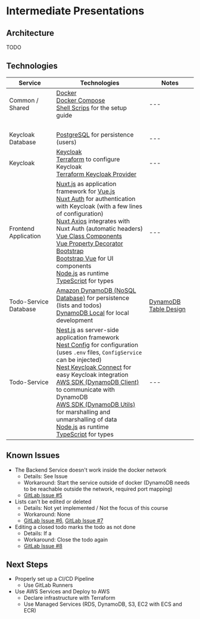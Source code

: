 # Intermediate Presentations

## Architecture

TODO

## Technologies

Service                | Technologies         | Notes
---------------------- | -------------------- | -----------------------------
Common / Shared        | [Docker](https://www.docker.com/) <br> [Docker Compose](https://docs.docker.com/compose/) <br> [Shell Scrips]() for the setup guide | ---
&MediumSpace;          | &MediumSpace;        | &MediumSpace;
Keycloak Database      | [PostgreSQL](https://www.postgresql.org/) for persistence (users) | ---
Keycloak               | [Keycloak](https://www.keycloak.org/) <br>[Terraform](https://www.terraform.io/) to configure Keycloak <br> [Terraform Keycloak Provider](https://registry.terraform.io/providers/mrparkers/keycloak/latest) | ---
Frontend Application   | [Nuxt.js](https://nuxtjs.org/) as application framework for [Vue.js](https://vuejs.org/) <br> [Nuxt Auth](https://dev.auth.nuxtjs.org/) for authentication with Keycloak (with a few lines of configuration) <br> [Nuxt Axios](https://axios.nuxtjs.org/) integrates with Nuxt Auth (automatic headers) <br> [Vue Class Components](https://class-component.vuejs.org/) <br> [Vue Property Decorator](https://www.npmjs.com/package/vue-property-decorator?activeTab=versions) <br> [Bootstrap](https://getbootstrap.com/) <br> [Bootstrap Vue](https://bootstrap-vue.org/) for UI components <br> [Node.js](https://nodejs.org/en/) as runtime <br> [TypeScript](https://www.typescriptlang.org/) for types  | ---
Todo-Service Database  | [Amazon DynamoDB (NoSQL Database)](https://aws.amazon.com/dynamodb/) for persistence (lists and todos) <br> [DynamoDB Local](https://hub.docker.com/r/amazon/dynamodb-local) for local development | [DynamoDB Table Design](../03.DynamoDB-Modelling/README.md)
Todo-Service           | [Nest.js](https://nestjs.com/) as server-side application framework <br> [Nest Config](https://docs.nestjs.com/techniques/configuration) for configuration (uses `.env` files, `ConfigService` can be injected) <br> [Nest Keycloak Connect](https://www.npmjs.com/package/nest-keycloak-connect) for easy Keycloak integration <br> [AWS SDK (DynamoDB Client)](https://docs.aws.amazon.com/AWSJavaScriptSDK/v3/latest/clients/client-dynamodb/index.html) to communicate with DynamoDB <br> [AWS SDK (DynamoDB Utils)](https://docs.aws.amazon.com/AWSJavaScriptSDK/v3/latest/modules/_aws_sdk_util_dynamodb.html) for marshalling and unmarshalling of data <br> [Node.js](https://nodejs.org/en/) as runtime <br> [TypeScript](https://www.typescriptlang.org/) for types | ---

## Known Issues

- The Backend Service doesn't work inside the docker network
    - Details: See Issue
    - Workaround: Start the service outside of docker (DynamoDB needs to be reachable outside the network, required port mapping)
    - [GitLab Issue #5](https://git.it.hs-heilbronn.de/it/courses/seb/cc1/ws21/paris/-/issues/5)
- Lists can't be edited or deleted
    - Details: Not yet implemented / Not the focus of this course
    - Workaround: None
    - [GitLab Issue #6](https://git.it.hs-heilbronn.de/it/courses/seb/cc1/ws21/paris/-/issues/6), [GitLab Issue #7](https://git.it.hs-heilbronn.de/it/courses/seb/cc1/ws21/paris/-/issues/7)
- Editing a closed todo marks the todo as not done
    - Details: If a
    - Workaround: Close the todo again
    - [GitLab Issue #8](https://git.it.hs-heilbronn.de/it/courses/seb/cc1/ws21/paris/-/issues/8)

## Next Steps

- Properly set up a CI/CD Pipeline
    - Use GitLab Runners
- Use AWS Services and Deploy to AWS
    - Declare infrastructure with Terraform
    - Use Managed Services (RDS, DynamoDB, S3, EC2 with ECS and ECR)
